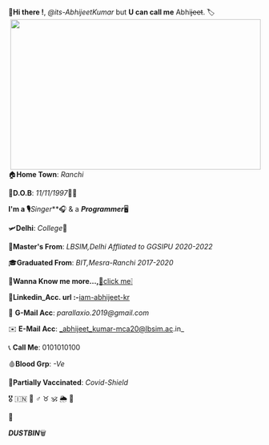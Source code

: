 :pushpin:**Hi there !**, *@its-AbhijeetKumar* but **U can call me** Abhi~~jeet~~.
:label:<img align="right" width="500" height="300" src="https://user-images.githubusercontent.com/79626965/133138729-ad132203-c154-4405-9633-ce6cd7baf9ae.gif">

:house:**Home Town**: _Ranchi_

:date:**D.O.B**: *11/11/1997*:tada::confetti_ball:

**I'm a :studio_microphone:**_Singer_**:headphones: & a **_Programmer_**:desktop_computer:

:small_airplane:**Delhi**: _College_:school:

:school_satchel:**Master's From**: _LBSIM,Delhi Affliated to GGSIPU 2020-2022_

:mortar_board:**Graduated From**: _BIT,Mesra-Ranchi 2017-2020_

:file_folder:**Wanna Know me more...,**[:paperclip:click me:grey_exclamation:](https://github.com/its-AbhijeetKumar/its-AbhijeetKumar/files/7156469/Resume_Olivee1.pdf)

:briefcase:**Linkedin_Acc. url :-**[iam-abhijeet-kr](www.linkedin.com/in/iam-abhijeet-kr)

:e-mail: **G-Mail Acc**: _parallaxio.2019@gmail.com_

:envelope: **E-Mail Acc**: _abhijeet_kumar-mca20@lbsim.ac.in_

:telephone_receiver: **Call Me**: 0101010100

:drop_of_blood:**Blood Grp**: *-Ve*

:syringe:**Partially Vaccinated**: *Covid-Shield*





:medal_military:     :india:     :low_brightness:     :male_sign:     :taurus:     :om:     :sun_behind_rain_cloud:     :link:

:battery:

**_DUSTBIN_**:wastebasket:
